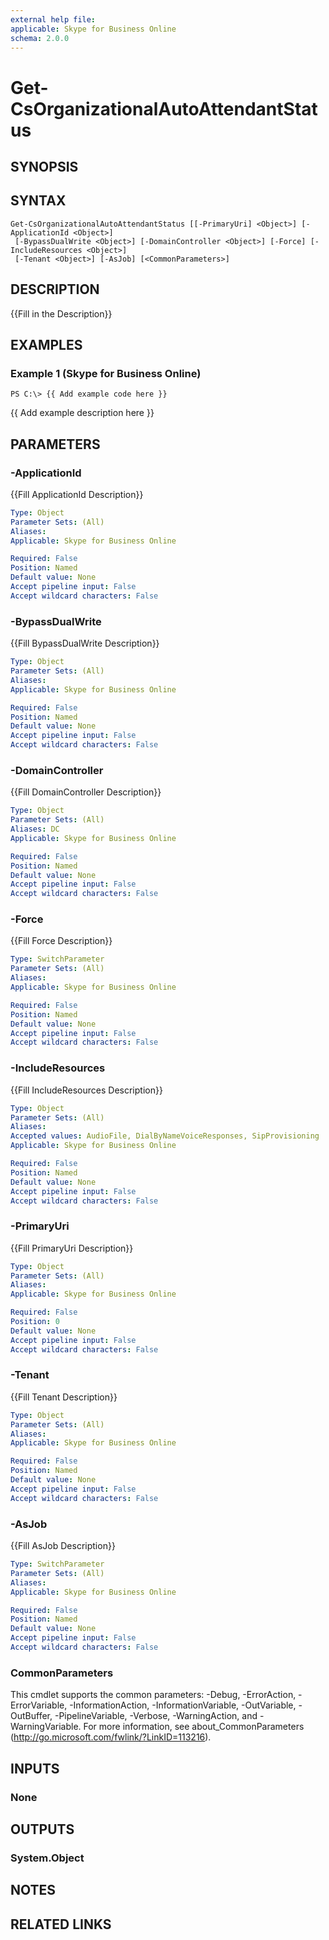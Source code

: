```yaml
---
external help file: 
applicable: Skype for Business Online
schema: 2.0.0
---
```


# Get-CsOrganizationalAutoAttendantStatus

## SYNOPSIS


## SYNTAX

```
Get-CsOrganizationalAutoAttendantStatus [[-PrimaryUri] <Object>] [-ApplicationId <Object>]
 [-BypassDualWrite <Object>] [-DomainController <Object>] [-Force] [-IncludeResources <Object>]
 [-Tenant <Object>] [-AsJob] [<CommonParameters>]
```


## DESCRIPTION
{{Fill in the Description}}


## EXAMPLES

### Example 1 (Skype for Business Online)
```
PS C:\> {{ Add example code here }}
```

{{ Add example description here }}


## PARAMETERS

### -ApplicationId
{{Fill ApplicationId Description}}

```yaml
Type: Object
Parameter Sets: (All)
Aliases: 
Applicable: Skype for Business Online

Required: False
Position: Named
Default value: None
Accept pipeline input: False
Accept wildcard characters: False
```

### -BypassDualWrite
{{Fill BypassDualWrite Description}}

```yaml
Type: Object
Parameter Sets: (All)
Aliases: 
Applicable: Skype for Business Online

Required: False
Position: Named
Default value: None
Accept pipeline input: False
Accept wildcard characters: False
```

### -DomainController
{{Fill DomainController Description}}

```yaml
Type: Object
Parameter Sets: (All)
Aliases: DC
Applicable: Skype for Business Online

Required: False
Position: Named
Default value: None
Accept pipeline input: False
Accept wildcard characters: False
```

### -Force
{{Fill Force Description}}

```yaml
Type: SwitchParameter
Parameter Sets: (All)
Aliases: 
Applicable: Skype for Business Online

Required: False
Position: Named
Default value: None
Accept pipeline input: False
Accept wildcard characters: False
```

### -IncludeResources
{{Fill IncludeResources Description}}

```yaml
Type: Object
Parameter Sets: (All)
Aliases: 
Accepted values: AudioFile, DialByNameVoiceResponses, SipProvisioning
Applicable: Skype for Business Online

Required: False
Position: Named
Default value: None
Accept pipeline input: False
Accept wildcard characters: False
```

### -PrimaryUri
{{Fill PrimaryUri Description}}

```yaml
Type: Object
Parameter Sets: (All)
Aliases: 
Applicable: Skype for Business Online

Required: False
Position: 0
Default value: None
Accept pipeline input: False
Accept wildcard characters: False
```

### -Tenant
{{Fill Tenant Description}}

```yaml
Type: Object
Parameter Sets: (All)
Aliases: 
Applicable: Skype for Business Online

Required: False
Position: Named
Default value: None
Accept pipeline input: False
Accept wildcard characters: False
```

### -AsJob
{{Fill AsJob Description}}

```yaml
Type: SwitchParameter
Parameter Sets: (All)
Aliases: 
Applicable: Skype for Business Online

Required: False
Position: Named
Default value: None
Accept pipeline input: False
Accept wildcard characters: False
```

### CommonParameters
This cmdlet supports the common parameters: -Debug, -ErrorAction, -ErrorVariable, -InformationAction, -InformationVariable, -OutVariable, -OutBuffer, -PipelineVariable, -Verbose, -WarningAction, and -WarningVariable. For more information, see about_CommonParameters (http://go.microsoft.com/fwlink/?LinkID=113216).

## INPUTS

### None

## OUTPUTS

### System.Object

## NOTES

## RELATED LINKS